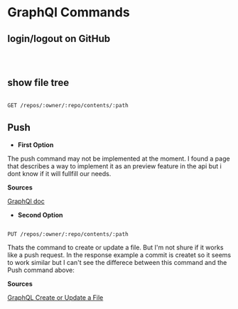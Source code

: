 # GraphQl Commands

## login/logout on GitHub

```bash




```

## show file tree 


```bash

GET /repos/:owner/:repo/contents/:path

```

## Push 

* **First Option**

The push command may not be implemented at the moment. I found a page that describes a way to implement it as an preview feature in the api but i dont know if it will fullfill our needs.

**Sources**

[GraphQl doc](https://developer.github.com/v4/object/push/)


* **Second Option**


```bash

PUT /repos/:owner/:repo/contents/:path

```

Thats the command to create or update a file.
But I'm not shure if it works like a push request.
In the response example a commit is createt so it seems to work similar but I can't see the differece between this command and the Push command above:

**Sources**

[GraphQL Create or Update a File](https://developer.github.com/v3/repos/contents/#create-or-update-a-file)
